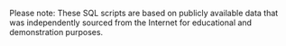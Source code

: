 Please note:
These SQL scripts are based on publicly available data that was independently sourced from the Internet for educational and demonstration purposes.
